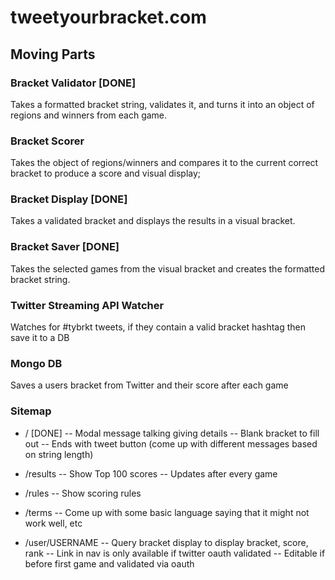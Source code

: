 # tweetyourbracket.com

## Moving Parts

### Bracket Validator [DONE]
Takes a formatted bracket string, validates it, and turns it into an object of regions and winners from each game.

### Bracket Scorer
Takes the object of regions/winners and compares it to the current correct bracket to produce a score and visual display;

### Bracket Display [DONE]
Takes a validated bracket and displays the results in a visual bracket.

### Bracket Saver [DONE]
Takes the selected games from the visual bracket and creates the formatted bracket string.

### Twitter Streaming API Watcher
Watches for #tybrkt tweets, if they contain a valid bracket hashtag then save it to a DB

### Mongo DB
Saves a users bracket from Twitter and their score after each game

### Sitemap

- / [DONE]
-- Modal message talking giving details
-- Blank bracket to fill out
-- Ends with tweet button (come up with different messages based on string length)

- /results
-- Show Top 100 scores
-- Updates after every game

- /rules
-- Show scoring rules

- /terms
-- Come up with some basic language saying that it might not work well, etc

- /user/USERNAME
-- Query bracket display to display bracket, score, rank
-- Link in nav is only available if twitter oauth validated
-- Editable if before first game and validated via oauth
